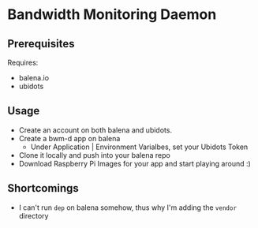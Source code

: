 # Bandwidth Monitoring Daemon

## Prerequisites

Requires:

  * balena.io
  * ubidots
  
## Usage

  * Create an account on both balena and ubidots.
  * Create a bwm-d app on balena
    * Under Application | Environment Varialbes, set your Ubidots Token
  * Clone it locally and push into your balena repo
  * Download Raspberry Pi Images for your app and start playing around :)

## Shortcomings

  * I can't run `dep` on balena somehow, thus why I'm adding the `vendor` directory